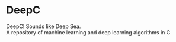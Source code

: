 # DeepC

DeepC! Sounds like Deep Sea.  
A repository of machine learning and deep learning algorithms in C

